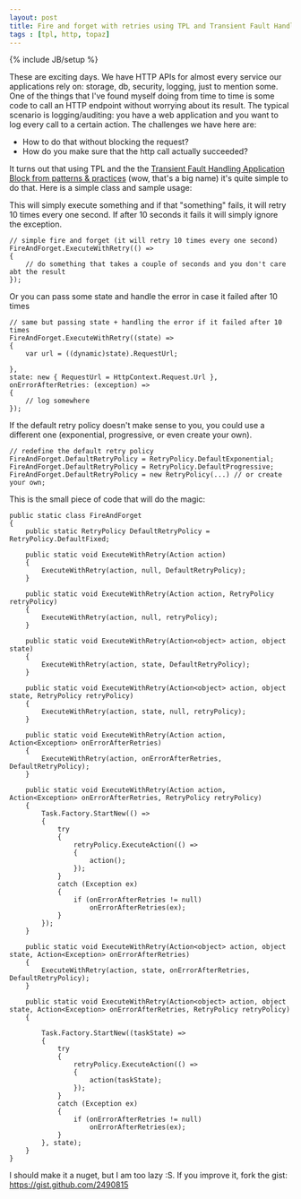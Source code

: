 ```yaml
---
layout: post
title: Fire and forget with retries using TPL and Transient Fault Handling Application Block
tags : [tpl, http, topaz]
---
```

{% include JB/setup %}

These are exciting days. We have HTTP APIs for almost every service our applications rely on: storage, db, security, logging, just to mention some. One of the things that I've found myself doing from time to time is some code to call an HTTP endpoint without worrying about its result. The typical scenario is logging/auditing: you have a web application and you want to log every call to a certain action. The challenges we have here are:

* How to do that without blocking the request?
* How do you make sure that the http call actually succeeded?

It turns out that using TPL and the the [Transient Fault Handling Application Block from patterns & practices](http://msdn.microsoft.com/en-us/library/hh680934.aspx) (wow, that's a big name) it's quite simple to do that. Here is a simple class and sample usage:

This will simply execute something and if that "something" fails, it will retry 10 times every one second. If after 10 seconds it fails it will simply ignore the exception.

    // simple fire and forget (it will retry 10 times every one second)
    FireAndForget.ExecuteWithRetry(() =>
    {
        // do something that takes a couple of seconds and you don't care abt the result
    });

Or you can pass some state and handle the error in case it failed after 10 times

    // same but passing state + handling the error if it failed after 10 times
    FireAndForget.ExecuteWithRetry((state) =>
    {
        var url = ((dynamic)state).RequestUrl;

    }, 
    state: new { RequestUrl = HttpContext.Request.Url }, 
    onErrorAfterRetries: (exception) =>
    {
        // log somewhere
    });

If the default retry policy doesn't make sense to you, you could use a different one (exponential, progressive, or even create your own).

    // redefine the default retry policy
    FireAndForget.DefaultRetryPolicy = RetryPolicy.DefaultExponential;
    FireAndForget.DefaultRetryPolicy = RetryPolicy.DefaultProgressive;
    FireAndForget.DefaultRetryPolicy = new RetryPolicy(...) // or create your own;

This is the small piece of code that will do the magic:

    public static class FireAndForget
    {
        public static RetryPolicy DefaultRetryPolicy = RetryPolicy.DefaultFixed;
    
        public static void ExecuteWithRetry(Action action)
        {
            ExecuteWithRetry(action, null, DefaultRetryPolicy);
        }
    
        public static void ExecuteWithRetry(Action action, RetryPolicy retryPolicy)
        {
            ExecuteWithRetry(action, null, retryPolicy);
        }
    
        public static void ExecuteWithRetry(Action<object> action, object state)
        {
            ExecuteWithRetry(action, state, DefaultRetryPolicy);
        }
    
        public static void ExecuteWithRetry(Action<object> action, object state, RetryPolicy retryPolicy)
        {
            ExecuteWithRetry(action, state, null, retryPolicy);
        }
    
        public static void ExecuteWithRetry(Action action, Action<Exception> onErrorAfterRetries)
        {
            ExecuteWithRetry(action, onErrorAfterRetries, DefaultRetryPolicy);
        }
    
        public static void ExecuteWithRetry(Action action, Action<Exception> onErrorAfterRetries, RetryPolicy retryPolicy)
        {
            Task.Factory.StartNew(() =>
            {
                try
                {
                    retryPolicy.ExecuteAction(() =>
                    {
                        action();
                    });
                }
                catch (Exception ex)
                {
                    if (onErrorAfterRetries != null)
                        onErrorAfterRetries(ex);
                }
            });
        }
    
        public static void ExecuteWithRetry(Action<object> action, object state, Action<Exception> onErrorAfterRetries)
        {
            ExecuteWithRetry(action, state, onErrorAfterRetries, DefaultRetryPolicy);
        }
    
        public static void ExecuteWithRetry(Action<object> action, object state, Action<Exception> onErrorAfterRetries, RetryPolicy retryPolicy)
        {
    
            Task.Factory.StartNew((taskState) =>
            {
                try
                {
                    retryPolicy.ExecuteAction(() =>
                    {
                        action(taskState);
                    });
                }
                catch (Exception ex)
                {
                    if (onErrorAfterRetries != null)
                        onErrorAfterRetries(ex);
                }
            }, state);
        }
    }

I should make it a nuget, but I am too lazy :S. If you improve it, fork the gist: <https://gist.github.com/2490815>




